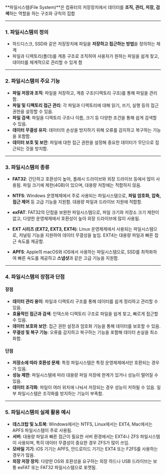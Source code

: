 **파일시스템(File System)**은 컴퓨터의 저장장치에서 데이터를 **조직, 관리, 저장, 검색**하는 역할을 하는 구조와 규칙의 집합

---

### 1. 파일시스템의 정의
- 하드디스크, SSD와 같은 저장장치에 파일을 **저장하고 접근하는 방법**을 정의하는 체계
- 파일과 디렉토리(폴더)를 계층 구조로 조직하여 사용자가 원하는 파일을 쉽게 찾고, 데이터를 체계적으로 관리할 수 있게 함

---

### 2. 파일시스템의 주요 기능
- **파일 저장과 조직**: 파일을 저장하고, 계층 구조(디렉토리 구조)를 통해 파일을 관리함.
- **파일 및 디렉토리 접근 관리**: 각 파일과 디렉토리에 대해 읽기, 쓰기, 실행 등의 접근 권한을 설정할 수 있음.
- **파일 검색**: 파일을 디렉토리 구조나 이름, 크기 등 다양한 조건을 통해 쉽게 검색할 수 있음.
- **데이터 무결성 유지**: 데이터의 손상을 방지하기 위해 오류를 감지하고 복구하는 기능을 포함함.
- **데이터 보호 및 보안**: 파일에 대한 접근 권한을 설정해 중요한 데이터가 무단으로 접근되는 것을 방지함.

---

### 3. 파일시스템의 종류

- **FAT32**: 간단하고 호환성이 높아, 플래시 드라이브와 외장 드라이브 등에서 많이 사용됨. 파일 크기에 제한(4GB)이 있으며, 대용량 저장에는 적합하지 않음.
  
- **NTFS**: Windows 운영체제에서 주로 사용되는 파일시스템으로, **파일 암호화, 압축, 접근 제어** 등 고급 기능을 지원함. 대용량 파일과 드라이브 지원에 적합함.

- **exFAT**: FAT32의 단점을 보완한 파일시스템으로, 파일 크기와 저장소 크기 제한이 없고, 다양한 운영체제에서 호환성이 높아 외장 드라이브에 많이 사용됨.

- **EXT 시리즈 (EXT2, EXT3, EXT4)**: Linux 운영체제에서 사용되는 파일시스템으로, 저널링 기능을 지원하여 데이터 무결성을 높임. EXT4는 대용량 파일과 빠른 접근 속도를 제공함.

- **APFS**: Apple의 macOS와 iOS에서 사용하는 파일시스템으로, SSD를 최적화하여 빠른 속도를 제공하고 **스냅샷**과 같은 고급 기능을 지원함.

---

### 4. 파일시스템의 장점과 단점

#### 장점
- **데이터 관리 용이**: 파일과 디렉토리 구조를 통해 데이터를 쉽게 정리하고 관리할 수 있음.
- **효율적인 접근과 검색**: 인덱스와 디렉토리 구조로 파일을 쉽게 찾고, 빠르게 접근할 수 있음.
- **데이터 보호와 보안**: 접근 권한 설정과 암호화 기능을 통해 데이터를 보호할 수 있음.
- **무결성 및 복구 기능**: 오류를 감지하고 복구하는 기능을 포함해 데이터 손실을 최소화함.

#### 단점
- **저장소에 따라 호환성 문제**: 특정 파일시스템은 특정 운영체제에서만 호환되는 경우가 있음.
- **성능 제한**: 파일시스템에 따라 대용량 파일 저장에 한계가 있거나 성능이 떨어질 수 있음.
- **데이터 조각화**: 파일이 여러 위치에 나눠서 저장되는 경우 성능이 저하될 수 있음. 일부 파일시스템은 조각화를 방지하는 기능이 부족함.

---

### 5. 파일시스템의 실제 활용 예시

- **데스크탑 및 노트북**: Windows에서는 NTFS, Linux에서는 EXT4, Mac에서는 APFS 파일시스템이 주로 사용됨.
- **서버**: 대용량 파일과 빠른 접근이 필요한 서버 환경에서는 EXT4나 ZFS 파일시스템이 사용되며, 특히 데이터 무결성이 중요한 경우 ZFS가 많이 쓰임.
- **모바일 기기**: iOS 기기는 APFS, 안드로이드 기기는 EXT4 또는 F2FS를 사용하는 경우가 많음.
- **외장 저장 장치**: 다양한 OS와 호환성을 요구하는 외장 하드나 USB 드라이브는 보통 exFAT 또는 FAT32 파일시스템으로 포맷됨.
